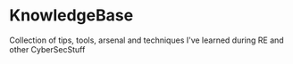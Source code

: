 # KnowledgeBase
Collection of tips, tools, arsenal and techniques I've learned during RE and other CyberSecStuff
